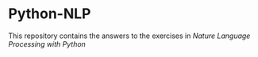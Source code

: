 # Python-NLP
This repository contains the answers to the exercises in *Nature Language Processing with Python*
